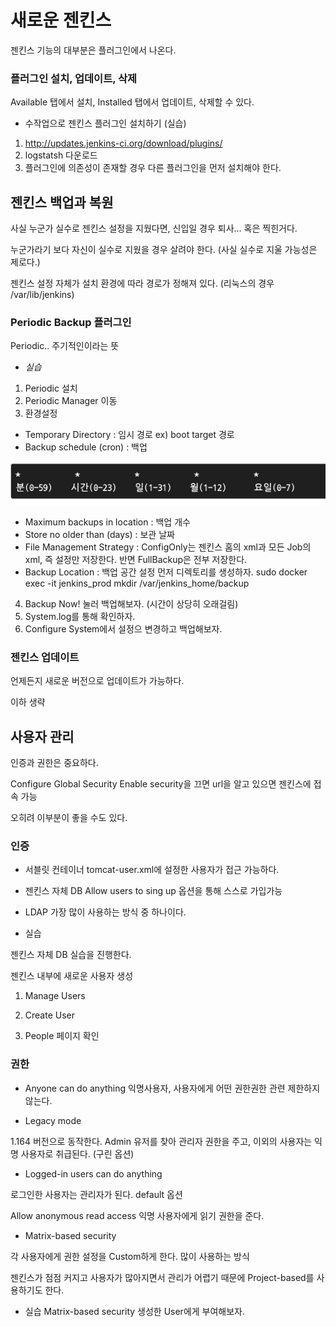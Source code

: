 # 새로운 젠킨스

젠킨스 기능의 대부분은 플러그인에서 나온다. 

### 플러그인 설치, 업데이트, 삭제

Available 탭에서 설치, Installed 탭에서 업데이트, 삭제할 수 있다. 

- 수작업으로 젠킨스 플러그인 설치하기 (실습)
1. http://updates.jenkins-ci.org/download/plugins/
2. logstatsh 다운로드 
3. 플러그인에 의존성이 존재할 경우 다른 플러그인을 먼저 설치해야 한다. 
  
  
## 젠킨스 백업과 복원

사실 누군가 실수로 젠킨스 설정을 지웠다면, 신입일 경우 퇴사... 혹은 찍힌거다.

누군가라기 보다 자신이 실수로 지웠을 경우 살려야 한다. (사실 실수로 지울 가능성은 제로다.)

젠킨스 설정 자체가 설치 환경에 따라 경로가 정해져 있다. (리눅스의 경우 /var/lib/jenkins)


### Periodic Backup 플러그인

Periodic.. 주기적인이라는 뜻

- *실습* 
1. Periodic 설치
2. Periodic Manager 이동
3. 환경설정	
 - Temporary Directory : 임시 경로 ex) boot target 경로
 - Backup schedule (cron) : 백업 
 
![oven](/doc/img/cron.png)

 - Maximum backups in location : 백업 개수
 - Store no older than (days) : 보관 날짜
 - File Management Strategy : ConfigOnly는 젠킨스 홈의 xml과 모든 Job의 xml, 즉 설정만 저장한다. 반면 FullBackup은 전부 저장한다.
 - Backup Location : 백업 공간 설정
  먼저 디렉토리를 생성하자. sudo docker exec -it jenkins_prod mkdir /var/jenkins_home/backup
 4. Backup Now! 눌러 백업해보자. (시간이 상당히 오래걸림)
 5. System.log를 통해 확인하자.
 6. Configure System에서 설정으 변경하고 백업해보자.

### 젠킨스 업데이트

언제든지 새로운 버전으로 업데이트가 가능하다.

이하 생략

## 사용자 관리 

인증과 권한은 중요하다.

Configure Global Security Enable security을 끄면 url을 알고 있으면 젠킨스에 접속 가능

오히려 이부분이 좋을 수도 있다.

### 인증

- 서블릿 컨테이너 
tomcat-user.xml에 설정한 사용자가 접근 가능하다.

- 젠킨스 자체 DB
Allow users to sing up 옵션을 통해 스스로 가입가능

- LDAP
가장 많이 사용하는 방식 중 하나이다. 


- 실습 

젠킨스 자체 DB 실습을 진행한다. 

젠킨스 내부에 새로운 사용자 생성

1. Manage Users 

2. Create User

3. People 페이지 확인


### 권한

- Anyone can do anything
익명사용자, 사용자에게 어떤 권한권한 관련 제한하지 않는다. 

- Legacy mode

1.164 버전으로 동작한다. Admin 유저를 찾아 관리자 권한을 주고, 이외의 사용자는 익명 사용자로 취급된다. (구린 옵션)

- Logged-in users can do anything

로그인한 사용자는 관리자가 된다. default 옵션

Allow anonymous read access 익명 사용자에게 읽기 권한을 준다.

- Matrix-based security

각 사용자에게 권한 설정을 Custom하게 한다. 많이 사용하는 방식

젠킨스가 점점 커지고 사용자가 많아지면서 관리가 어렵기 때문에 Project-based를 사용하기도 한다.

- 실습 
Matrix-based security 생성한 User에게 부여해보자.




